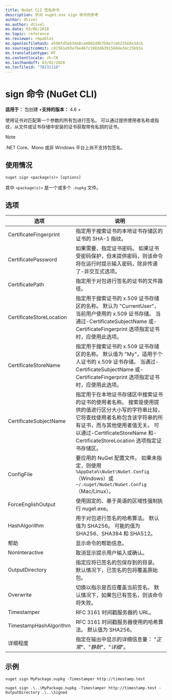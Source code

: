 ```yaml
---
title: NuGet CLI 签名命令
description: 针对 nuget.exe sign 命令的参考
author: dtivel
ms.author: dtivel
ms.date: 03/06/2018
ms.topic: reference
ms.reviewer: rmpablos
ms.openlocfilehash: e596fd5eb3de8ca4802d9b7b8e7cb623568e3dcb
ms.sourcegitcommit: c81561e93a7be467c1983d639158d4e3dc25b93a
ms.translationtype: MT
ms.contentlocale: zh-CN
ms.lasthandoff: 03/02/2020
ms.locfileid: "78231118"
---
```

# <a name="sign-command-nuget-cli"></a>sign 命令 (NuGet CLI)

**适用于：** 包创建 &bullet;**支持的版本：** 4.6 +

使用证书对匹配第一个参数的所有包进行签名。 可以通过提供使用者名称或指纹，从文件或证书存储中安装的证书获取带有私钥的证书。

> [!Note]
> .NET Core、Mono 或非 Windows 平台上尚不支持包签名。

## <a name="usage"></a>使用情况

```cli
nuget sign <package(s)> [options]
```

其中 `<package(s)>` 是一个或多个 `.nupkg` 文件。

## <a name="options"></a>选项

| 选项 | 说明 |
| --- | --- |
| CertificateFingerprint | 指定用于搜索证书的本地证书存储区的证书的 SHA-1 指纹。 |
| CertificatePassword | 如果需要，指定证书密码。 如果证书受密码保护，但未提供密码，则该命令将在运行时提示输入密码，除非传递了-非交互式选项。 |
| CertificatePath | 指定用于对包进行签名的证书的文件路径。 |
| CertificateStoreLocation | 指定用于搜索证书的 x.509 证书存储区的名称。 默认为 "CurrentUser"，当前用户使用的 x.509 证书存储。 当通过-CertificateSubjectName 或-CertificateFingerprint 选项指定证书时，应使用此选项。 |
| CertificateStoreName | 指定用于搜索证书的 x.509 证书存储区的名称。 默认值为 "My"，适用于个人证书的 x.509 证书存储。 当通过-CertificateSubjectName 或-CertificateFingerprint 选项指定证书时，应使用此选项。 |
| CertificateSubjectName | 指定用于在本地证书存储区中搜索证书的证书的使用者名称。  搜索是使用提供的值进行区分大小写的字符串比较，它将查找使用者名称包含该字符串的所有证书，而与其他使用者值无关。  可以通过-CertificateStoreName 和-CertificateStoreLocation 选项指定证书存储区。 |
| ConfigFile | 要应用的 NuGet 配置文件。 如果未指定，则使用 `%AppData%\NuGet\NuGet.Config` （Windows）或 `~/.nuget/NuGet/NuGet.Config` （Mac/Linux）。|
| ForceEnglishOutput | 使用固定的、基于英语的区域性强制执行 nuget.exe。 |
| HashAlgorithm | 用于对包进行签名的哈希算法。 默认值为 SHA256。 可能的值为 SHA256、SHA384 和 SHA512。 |
| 帮助 | 显示命令的帮助信息。 |
| NonInteractive | 取消显示提示用户输入或确认。 |
| OutputDirectory | 指定应将已签名的包保存到的目录。 默认情况下，已签名的包将覆盖原始包。 |
| Overwrite | 切换以指示是否应覆盖当前签名。 默认情况下，如果包已有签名，则该命令将失败。 |
| Timestamper | RFC 3161 时间戳服务器的 URL。 |
| TimestampHashAlgorithm | RFC 3161 时间戳服务器使用的哈希算法。 默认值为 SHA256。 |
| 详细程度 | 指定在输出中显示的详细信息量： "*正常*"、"*静默*"、"*详细*"。 |

## <a name="examples"></a>示例

```cli
nuget sign MyPackage.nupkg -Timestamper http://timestamp.test

nuget sign .\..\MyPackage.nupkg -Timestamper http://timestamp.test -OutputDirectory .\..\Signed
```
